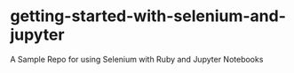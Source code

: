 # getting-started-with-selenium-and-jupyter
A Sample Repo for using Selenium  with  Ruby and Jupyter Notebooks
